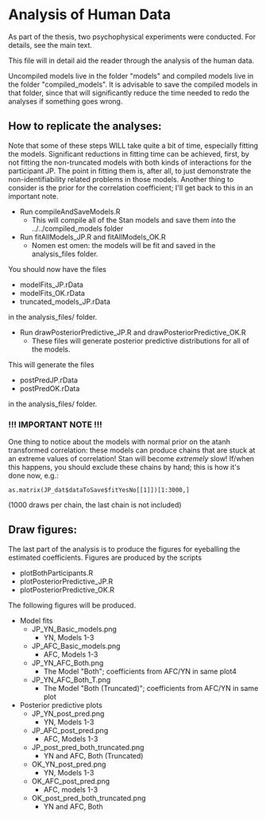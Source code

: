 # Analysis of Human Data

As part of the thesis, two psychophysical experiments were conducted. For details, see the main text.

This file will in detail aid the reader through the analysis of the human data.

Uncompiled models live in the folder "models" and compiled models live in the folder "compiled_models". It is advisable to save the compiled  models in that folder, since that will significantly reduce the time needed to redo the analyses if something goes wrong.

## How to replicate the analyses:

Note that some of these steps WILL take quite a bit of time, especially fitting the models. Significant reductions in fitting time can be achieved, first, by not fitting the non-truncated models with both kinds of interactions for the participant JP. The point in fitting them is, after all, to just demonstrate the non-identifiability related problems in those models. Another thing to consider is the prior for the correlation coefficient; I'll get back to this in an important note.

- Run compileAndSaveModels.R 
    - This will compile all of the Stan models and save them into the ../../compiled_models folder
- Run fitAllModels_JP.R and fitAllModels_OK.R
    - Nomen est omen: the models will be fit and saved in the analysis_files folder. 
    
You should now have the files

- modelFits_JP.rData
- modelFits_OK.rData
- truncated_models_JP.rData

in the analysis_files/ folder. 
    
- Run drawPosteriorPredictive_JP.R and drawPosteriorPredictive_OK.R
    - These files will generate posterior predictive distributions for all of the models.  
    
This will generate the files

- postPredJP.rData
- postPredOK.rData

in the analysis_files/ folder.

### !!! IMPORTANT NOTE !!!

One thing to notice about the models with normal prior on the atanh transformed correlation: these models can produce chains that are stuck at an extreme values of correlation! Stan will become *extremely* slow! If/when this happens, you should exclude these chains by hand; this is how it's done now, e.g.: 

```
as.matrix(JP_dat$dataToSave$fitYesNo[[1]])[1:3000,]
```

(1000 draws per chain, the last chain is not included)

## Draw figures:

The last part of the analysis is to produce the figures for eyeballing the estimated coefficients. Figures are produced by the scripts

- plotBothParticipants.R
- plotPosteriorPredictive_JP.R
- plotPosteriorPredictive_OK.R

The following figures will be produced.
- Model fits
  - JP_YN_Basic_models.png
    - YN, Models 1-3
  - JP_AFC_Basic_models.png
    - AFC, Models 1-3
  - JP_YN_AFC_Both.png
    - The Model "Both"; coefficients from AFC/YN in same plot4  
  - JP_YN_AFC_Both_T.png
    - The Model "Both (Truncated)"; coefficients from AFC/YN in same plot
- Posterior predictive plots
  - JP_YN_post_pred.png
    - YN, Models 1-3
  - JP_AFC_post_pred.png
    - AFC, Models 1-3
  - JP_post_pred_both_truncated.png
    - YN and AFC, Both (Truncated)
  - OK_YN_post_pred.png
    - YN, Models 1-3
  - OK_AFC_post_pred.png
    - AFC, models 1-3
  - OK_post_pred_both_truncated.png
    - YN and AFC, Both
